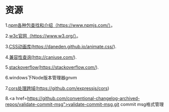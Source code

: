 # 资源

1.<a href="https://www.npmjs.com" target="_blank">npm各种包查找和介绍（https://www.npmjs.com/）</a>。  

2.<a href="https://www.w3.org/" target="_blank">w3c官网（https://www.w3.org/）</a>。

3.<a href="https://daneden.github.io/animate.css/" target="_blank">CSS动画库(https://daneden.github.io/animate.css/)</a>.

4.<a href="http://caniuse.com/" target="_blank">兼容性查询(http://caniuse.com/)</a>.

5.<a href="https://stackoverflow.com/" target="_blank">stackoverflow(https://stackoverflow.com/)</a>.

6.windows下Node版本管理器gnvm

7.<a href="https://github.com/expressjs/cors">cors处理跨域(https://github.com/expressjs/cors)</a>

8.<a href=https://github.com/conventional-changelog-archived-repos/validate-commit-msg">validate-commit-msg,git commit msg格式管理</a>
